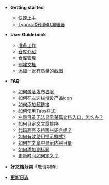 
- **Getting started**

  - [快速上手](guick_start.md)
  - [Typora-好用MD编辑器](typora_github.md)

- **User Guidebook**

  - [准备工作](before_work.md)
  - [仓库介绍](repository.md)
  - [仓库管理](duty.md)
  - [创建文档](create.md)
  - [添加一张有质量的截图](capture.md)

- **FAQ**

  - [如何激活发布权限](FAQ_Publish.md)
  - [如何在左边栏增设产品icon](FAQ_icon.md)
  - [如何添加超链接](FAQ_link.md)
  - [如何使用Tabs样式](FAQ_tabs.md)
  - [左侧目录无法显示某篇文档入口，怎么办？](FAQ_menu.md)
  - [如何自定义文章排序](FAQ_order.md)
  - [代码高亮支持哪些语言呢？](FAQ_code.md)
  - [如何有效使用提示样式?](FAQ_notice.md)
  - [如何在文章中显示内容目录](FAQ_content-menu.md)
  - [如何添加副标题](FAQ_subtitle.md)
  - [更新时间如何定义？](FAQ_updatetime.md)

- **好文档范例**「敬请期待」
- **[更新日志](changelog.md)**


